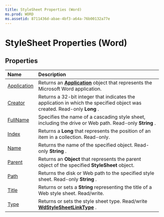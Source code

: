 ```yaml
---
title: StyleSheet Properties (Word)
ms.prod: WORD
ms.assetid: 8711436d-abae-4bf3-a64a-76b00132a77e
---
```



# StyleSheet Properties (Word)

## Properties



|**Name**|**Description**|
|:-----|:-----|
|[Application](stylesheet-application-property-word.md)|Returns an  **[Application](application-object-word.md)** object that represents the Microsoft Word application.|
|[Creator](stylesheet-creator-property-word.md)|Returns a 32-bit integer that indicates the application in which the specified object was created. Read-only  **Long** .|
|[FullName](stylesheet-fullname-property-word.md)|Specifies the name of a cascading style sheet, including the drive or Web path. Read-only  **String** .|
|[Index](stylesheet-index-property-word.md)|Returns a  **Long** that represents the position of an item in a collection. Read-only.|
|[Name](stylesheet-name-property-word.md)|Returns the name of the specified object. Read-only  **String** .|
|[Parent](stylesheet-parent-property-word.md)|Returns an  **Object** that represents the parent object of the specified **StyleSheet** object.|
|[Path](stylesheet-path-property-word.md)|Returns the disk or Web path to the specified style sheet. Read-only  **String** .|
|[Title](stylesheet-title-property-word.md)|Returns or sets a  **String** representing the title of a Web style sheet. Read/write.|
|[Type](stylesheet-type-property-word.md)|Returns or sets the style sheet type. Read/write  **[WdStyleSheetLinkType](wdstylesheetlinktype-enumeration-word.md)** .|

